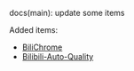 docs(main): update some items

Added items:
- [BiliChrome](https://github.com/EZ118/BiliChrome)
- [Bilibili-Auto-Quality](https://github.com/AHCorn/Bilibili-Auto-Quality)